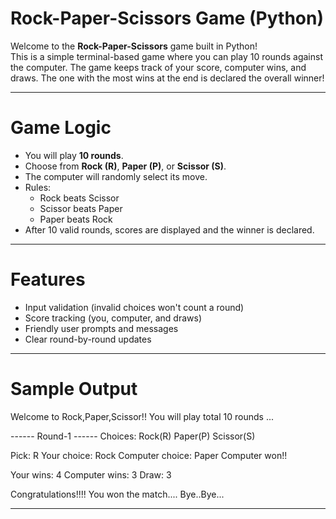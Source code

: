 # Rock-Paper-Scissors Game (Python)

Welcome to the **Rock-Paper-Scissors** game built in Python!  
This is a simple terminal-based game where you can play 10 rounds against the computer. The game keeps track of your score, computer wins, and draws. The one with the most wins at the end is declared the overall winner!

---

# Game Logic

- You will play **10 rounds**.
- Choose from **Rock (R)**, **Paper (P)**, or **Scissor (S)**.
- The computer will randomly select its move.
- Rules:
  - Rock beats Scissor
  - Scissor beats Paper
  - Paper beats Rock
- After 10 valid rounds, scores are displayed and the winner is declared.

---

# Features

- Input validation (invalid choices won't count a round)
- Score tracking (you, computer, and draws)
- Friendly user prompts and messages
- Clear round-by-round updates

---

# Sample Output

Welcome to Rock,Paper,Scissor!!
You will play total 10 rounds
...

------ Round-1 ------
Choices:
Rock(R)
Paper(P)
Scissor(S)

Pick: R
Your choice: Rock
Computer choice: Paper
Computer won!!

Your wins: 4
Computer wins: 3
Draw: 3

Congratulations!!!! You won the match....
Bye..Bye...

---
